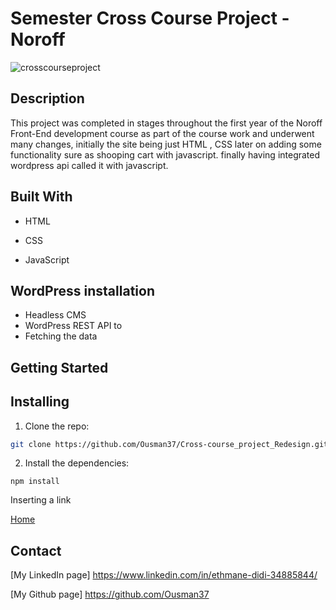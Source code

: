 # Semester  Cross Course Project - Noroff

![crosscourseproject](https://github.com/Ousman37/Cross-course_project_Redesign/blob/main/images/hero.jpg)

## Description

This project was completed in stages throughout the first year of the Noroff Front-End development course as part of the course work and underwent many changes, initially the site being just HTML , CSS  later on adding some functionality sure as shooping cart with  javascript. finally having integrated wordpress api called it with javascript.

## Built With

- HTML

- CSS

- JavaScript

## WordPress installation

- Headless CMS
- WordPress REST API to 
- Fetching  the data



## Getting Started

## Installing

1. Clone the repo:

```bash
git clone https://github.com/Ousman37/Cross-course_project_Redesign.git
```

2. Install the dependencies:

```
npm install
```

Inserting a link 

[Home](https://tiny-sunburst-0d99af.netlify.app/index.html "netlify.app")


## Contact
[My LinkedIn page] https://www.linkedin.com/in/ethmane-didi-34885844/

[My Github page] https://github.com/Ousman37

